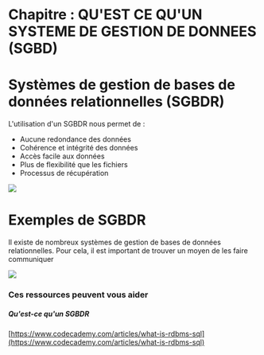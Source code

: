 # Chapitre : QU'EST CE QU'UN SYSTEME DE GESTION DE DONNEES (SGBD)


# Systèmes de gestion de bases de données relationnelles (SGBDR)

L'utilisation d'un SGBDR nous permet de :

* Aucune redondance des données
* Cohérence et intégrité des données
* Accès facile aux données
* Plus de flexibilité que les fichiers
* Processus de récupération

![](https://i.imgur.com/zj0Zphy.png)

# Exemples de SGBDR

Il existe de nombreux systèmes de gestion de bases de données relationnelles. Pour cela, il est important de trouver un moyen de les faire communiquer

![](https://i.imgur.com/91ywpnE.png)

### Ces ressources peuvent vous aider

##### Qu'est-ce qu'un SGBDR

[https://www.codecademy.com/articles/what-is-rdbms-sql](https://www.codecademy.com/articles/what-is-rdbms-sql)
